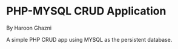 # PHP-MYSQL CRUD Application
By Haroon Ghazni

A simple PHP CRUD app using MYSQL as the persistent database.
